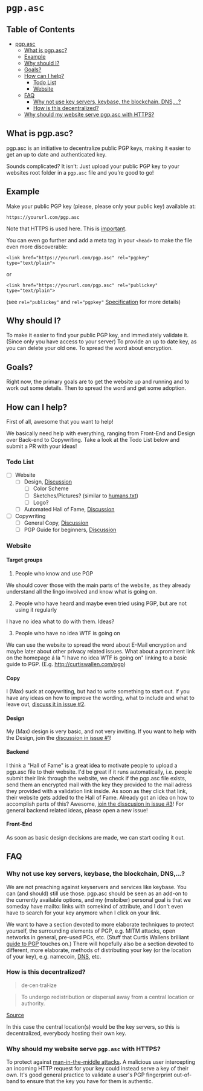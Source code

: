 # `pgp.asc`

## Table of Contents

- [pgp.asc](#pgpasc)
	- [What is pgp.asc?](#what-is-pgpasc)
	- [Example](#example)
	- [Why should I?](#why-should-i)
	- [Goals?](#goals)
	- [How can I help?](#how-can-i-help)
		- [Todo List](#todo-list)
		- [Website](#website)
	- [FAQ](#faq)
		- [Why not use key servers, keybase, the blockchain, DNS,...?](#why-not-use-key-servers-keybase-the-blockchain-dns)
		- [How is this decentralized?](#how-is-this-decentralized)
    - [Why should my website serve pgp.asc with HTTPS?](#why-should-my-website-serve-pgp.asc-with-https)

## What is pgp.asc?

pgp.asc is an initiative to decentralize public PGP keys, making it easier to get an up to date and authenticated key.

Sounds complicated? It isn’t: Just upload your public PGP key to your websites root folder in a `pgp.asc` file and you’re good to go!

## Example

Make your public PGP key (please, please only your public key) available at:

	https://yoururl.com/pgp.asc

Note that HTTPS is used here. This is [important](#why-should-my-website-serve-pgp.asc-with-https).

You can even go further and add a meta tag in your `<head>` to make the file even more discoverable:

	<link href="https://yoururl.com/pgp.asc" rel="pgpkey" type="text/plain">

or

	<link href="https://yoururl.com/pgp.asc" rel="publickey" type="text/plain">

(see `rel="publickey"` and `rel="pgpkey"` [Specification](https://xato.net/cryptography/rel-publickey-rel-pgpkey/#.VKe984HGKrU) for more details)

## Why should I?

To make it easier to find your public PGP key, and immediately validate it. (Since only you have access to your server) 
To provide an up to date key, as you can delete your old one. 
To spread the word about encryption.

## Goals?

Right now, the primary goals are to get the website up and running and to work out some details. Then to spread the word and get some adoption.

## How can I help?

First of all, awesome that you want to help!

We basically need help with everything, ranging from Front-End and Design over Back-end to Copywriting. Take a look at the Todo List below and submit a PR with your ideas! 

### Todo List

- [ ] Website
	- [ ] Design, [Discussion](/../../issues/1)
		- [ ] Color Scheme
		- [ ] Sketches/Pictures? (similar to [humans.txt](http://humanstxt.org))
		- [ ] Logo?
	- [ ] Automated Hall of Fame, [Discussion](/../../issues/3)
- [ ] Copywriting
	- [ ] General Copy, [Discussion](/../../issues/2)
	- [ ] PGP Guide for beginners, [Discussion](/../../issues/5)

### Website

#### Target groups

1) People who know and use PGP

We should cover those with the main parts of the website, as they already understand all the lingo involved and know what is going on.

2) People who have heard and maybe even tried using PGP, but are not using it regularly

I have no idea what to do with them. Ideas?

3) People who have no idea WTF is going on

We can use the website to spread the word about E-Mail encryption and maybe later about other privacy related issues. What about a prominent link on the homepage á la "I have no idea WTF is going on" linking to a basic guide to PGP. (E.g. http://curtiswallen.com/pgp) 

#### Copy

I (Max) suck at copywriting, but had to write something to start out. If you have any ideas on how to improve the wording, what to include and what to leave out, [discuss it in issue #2](/../../issues/2).

#### Design

My (Max) design is very basic, and not very inviting. If you want to help with the Design, join the [discussion in issue #1](/../../issues/1)!

#### Backend

I think a "Hall of Fame" is a great idea to motivate people to upload a pgp.asc file to their website. I'd be great if it runs automatically, i.e. people submit their link through the website, we check if the pgp.asc file exists, send them an encrypted mail with the key they provided to the mail adress they provided with a validation link inside. As soon as they click that link, their website gets added to the Hall of Fame. Already got an idea on how to accomplish parts of this? Awesome, [join the disscusion in issue #3](/../../issues/3)! For general backend related ideas, please open a new issue!

#### Front-End

As soon as basic design decisions are made, we can start coding it out. 

## FAQ

### Why not use key servers, keybase, the blockchain, DNS,...?

We are not preaching against keyservers and services like keybase. You can (and should) still use those. pgp.asc should be seen as an add-on to the currently available options, and my (mstoiber) personal goal is that we someday have mailto: links with somekind of attribute, and I don't even have to search for your key anymore when I click on your link.

We want to have a section devoted to more elaborate techniques to protect yourself, the surrounding elements of PGP, e.g. MITM attacks, open networks in general, pre-used PCs, etc. (Stuff that Curtis Wallens brilliant [guide to PGP](http://curtiswallen.com/pgp) touches on.) There will hopefully also be a section devoted to different, more elaborate, methods of distributing your key (or the location of your key), e.g. namecoin, [DNS](http://www.gushi.org/make-dns-cert/HOWTO.html), etc.

### How is this decentralized?

> de·cen·tral·ize

> To undergo redistribution or dispersal away from a central location or authority.

[Source](http://www.thefreedictionary.com/decentralized)

In this case the central location(s) would be the key servers, so this is decentralized, everybody hosting their own key.

### Why should my website serve `pgp.asc` with HTTPS?

To protect against [man-in-the-middle attacks](http://en.wikipedia.org/wiki/Man-in-the-middle_attack). A malicious user intercepting an incoming HTTP request for your key could instead serve a key of their own. It's good general practice to validate a user's PGP fingerprint out-of-band to ensure that the key you have for them is authentic.
